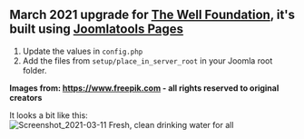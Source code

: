 ## March 2021 upgrade for [The Well Foundation](https://www.wellfoundation.org.uk), it's built using [Joomlatools Pages](https://github.com/joomlatools/joomlatools-pages/)

1. Update the values in `config.php`
1. Add the files from `setup/place_in_server_root` in your Joomla root folder.

**Images from: https://www.freepik.com - all rights reserved to original creators**

It looks a bit like this:
![Screenshot_2021-03-11 Fresh, clean drinking water for all ](https://user-images.githubusercontent.com/3632629/110732791-bc9c7f00-821c-11eb-85bd-d9524bf74bcb.png)
